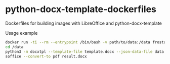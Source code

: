 # python-docx-template-dockerfiles
 Dockerfiles for building images with LibreOffice and python-docx-template


Usage example

```bash
docker run -ti --rm --entrypoint /bin/bash -v path/to/data:/data frostasm/python-docx-template
cd /data
python3 -m docxtpl --template-file template.docx --json-data-file data.json --generated-file result.docx
soffice --convert-to pdf result.docx
```